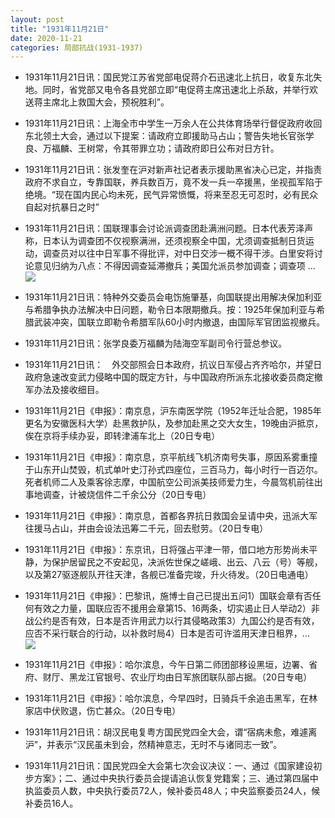 ```yaml
---
layout: post
title: "1931年11月21日"
date: 2020-11-21
categories: 局部抗战(1931-1937)
---
```


<meta name="referrer" content="no-referrer" />

- 1931年11月21日讯：国民党江苏省党部电促蒋介石迅速北上抗日，收复东北失地。同时，省党部又电令各县党部立即“电促蒋主席迅速北上杀敌，并举行欢送蒋主席北上救国大会，预祝胜利”。 

- 1931年11月21日讯：上海全市中学生一万余人在公共体育场举行督促政府收回东北领土大会，通过以下提案：请政府立即援助马占山；警告失地长官张学良、万福麟、王树常，令其带罪立功；请政府即日公布对日方针。 

- 1931年11月21日讯：张发奎在沪对新声社记者表示援助黑省决心已定，并指责政府不求自立，专靠国联，养兵数百万，竟不发一兵一卒援黑，坐视孤军陷于绝境。“现在国内民心均未死，民气异常愤慨，将来至忍无可忍时，必有民众自起对抗暴日之时” 

- 1931年11月21日讯：国联理事会讨论派调查团赴满洲问题。日本代表芳泽声称，日本认为调查团不仅视察满洲，还须视察全中国，尤须调查抵制日货运动，调查员对以往中日军事不得批评，对中日交涉一概不得干涉。白里安将讨论意见归纳为八点：不得因调查延滞撤兵；美国允派员参加调查；调查项 ... <br/><img src="https://wx1.sinaimg.cn/large/aca367d8ly1gkwzx1vqkmj20c80ay3yl.jpg" />

- 1931年11月21日讯：特种外交委员会电饬施肇基，向国联提出用解决保加利亚与希腊争执办法解决中日问题，勒令日本限期撤兵。按：1925年保加利亚与希腊武装冲突，国联立即勒令希腊军队60小时内撤退，由国际军官团监视撤兵。 

- 1931年11月21日讯：张学良委万福麟为陆海空军副司令行营总参议。 

- 1931年11月21日讯：　外交部照会日本政府，抗议日军侵占齐齐哈尔，并望日政府急速改变武力侵略中国的既定方针，与中国政府所派东北接收委员商定撤军办法及接收细目。 

- 1931年11月21日《申报》：南京息，沪东南医学院（1952年迁址合肥，1985年更名为安徽医科大学）赴黑救护队，及参加赴黑之交大女生，19晚由沪抵京，俟在京将手续办妥，即转津浦车北上（20日专电） 

- 1931年11月21日《申报》：南京息，京平航线飞机济南号失事，原因系雾重撞于山东开山焚毁，机式单叶史汀孙式四座位，三百马力，每小时行一百迈尔。死者机师二人及乘客徐志摩，中国航空公司派美技师爱力生，今晨驾机前往出事地调查，计被烧信件二千余公分（20日专电） 

- 1931年11月21日《申报》：南京息，首都各界抗日救国会呈请中央，迅派大军往援马占山，并由会设法迅筹二千元，回去慰劳。（20日专电） 

- 1931年11月21日《申报》：东京讯，日将强占平津一带，借口地方形势尚未平静，为保护居留民之不安起见，决派佐世保之嵯峨、出云、八云（号）等舰，以及第27驱逐舰队开往天津，各舰已准备完竣，升火待发。（20日电通电） 

- 1931年11月21日《申报》：巴黎讯，施博士自己已提出五问1）国联会章有否任何有效之力量，国联应否不援用会章第15、16两条，切实遏止日人举动2）非战公约是否有效，日本是否许用武力以行其侵略政策3）九国公约是否有效，应否不采行联合的行动，以补救时局4）日本是否可许滥用天津日租界，... <br/><img src="https://wx4.sinaimg.cn/large/aca367d8ly1gkwm1ncyrzj20c809z0su.jpg" />

- 1931年11月21日《申报》：哈尔滨息，今午日第二师团部移设黑垣，边署、省府、财厅、黑龙江官银号、农业厅均由日军旅团联队部占据。（20日专电） 

- 1931年11月21日《申报》：哈尔滨息，今早四时，日骑兵千余追击黑军，在林家店中伏败退，伤亡甚众。（20日专电） 

- 1931年11月21日讯：胡汉民电复粤方国民党四全大会，谓“宿病未愈，难遽离沪”，并表示“汉民虽未到会，然精神意志，无时不与诸同志一致”。 

- 1931年11月21日讯：国民党四全大会第七次会议决议：一、通过《国家建设初步方案》；二、通过中央执行委员会提请追认恢复党籍案；三、通过第四届中执监委员人数，中央执行委员72人，候补委员48人；中央监察委员24人，候补委员16人。 

